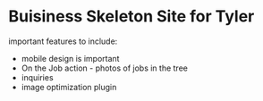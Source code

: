 # Buisiness Skeleton Site for Tyler 

important features to include:
- mobile design is important 
- On the Job action - photos of jobs in the tree
- inquiries
- image optimization plugin

